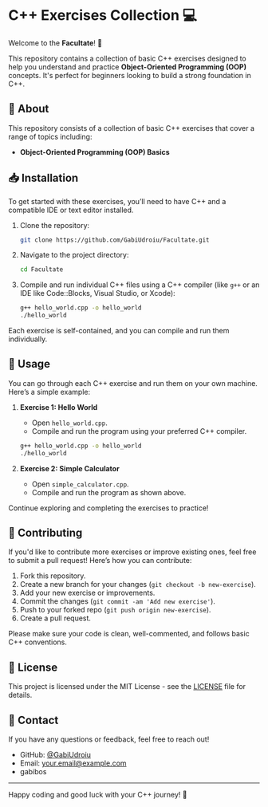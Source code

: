 # C++ Exercises Collection 💻

Welcome to the **Facultate**! 🎉

This repository contains a collection of basic C++ exercises designed to help you understand and practice **Object-Oriented Programming (OOP)** concepts. It's perfect for beginners looking to build a strong foundation in C++.

## 🤔 About

This repository consists of a collection of basic C++ exercises that cover a range of topics including:

- **Object-Oriented Programming (OOP) Basics**

## 📥 Installation

To get started with these exercises, you’ll need to have C++ and a compatible IDE or text editor installed.

1. Clone the repository:
    ```bash
    git clone https://github.com/GabiUdroiu/Facultate.git
    ```
2. Navigate to the project directory:
    ```bash
    cd Facultate
    ```

3. Compile and run individual C++ files using a C++ compiler (like `g++` or an IDE like Code::Blocks, Visual Studio, or Xcode):
    ```bash
    g++ hello_world.cpp -o hello_world
    ./hello_world
    ```

Each exercise is self-contained, and you can compile and run them individually.

## 🚀 Usage

You can go through each C++ exercise and run them on your own machine. Here’s a simple example:

1. **Exercise 1: Hello World**
    - Open `hello_world.cpp`.
    - Compile and run the program using your preferred C++ compiler.

    ```bash
    g++ hello_world.cpp -o hello_world
    ./hello_world
    ```

2. **Exercise 2: Simple Calculator**
    - Open `simple_calculator.cpp`.
    - Compile and run the program as shown above.

Continue exploring and completing the exercises to practice!

## 🔧 Contributing

If you'd like to contribute more exercises or improve existing ones, feel free to submit a pull request! Here’s how you can contribute:

1. Fork this repository.
2. Create a new branch for your changes (`git checkout -b new-exercise`).
3. Add your new exercise or improvements.
4. Commit the changes (`git commit -am 'Add new exercise'`).
5. Push to your forked repo (`git push origin new-exercise`).
6. Create a pull request.

Please make sure your code is clean, well-commented, and follows basic C++ conventions.

## 📄 License

This project is licensed under the MIT License - see the [LICENSE](LICENSE) file for details.

## 📧 Contact

If you have any questions or feedback, feel free to reach out!

- GitHub: [@GabiUdroiu](https://github.com/GabiUdroiu)
- Email: [your.email@example.com](mailto:your.email@example.com)
- gabibos
---

Happy coding and good luck with your C++ journey! 🎉
